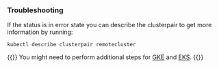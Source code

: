 ### Troubleshooting
If the status is in error state you can describe the clusterpair to get more information by running:

```text
kubectl describe clusterpair remotecluster
```

{{<info>}}
You might need to perform additional steps for [GKE](/portworx-install-with-kubernetes/cloud/gcp/gke) and [EKS](/portworx-install-with-kubernetes/cloud/aws/aws-eks/).
{{</info>}}
